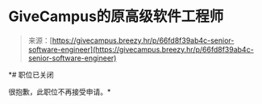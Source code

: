 <!--yml

category: 未分类

date: 2024-05-27 14:42:08

-->

# GiveCampus的原高级软件工程师

> 来源：[https://givecampus.breezy.hr/p/66fd8f39ab4c-senior-software-engineer](https://givecampus.breezy.hr/p/66fd8f39ab4c-senior-software-engineer)

*# 职位已关闭

很抱歉，此职位不再接受申请。*
